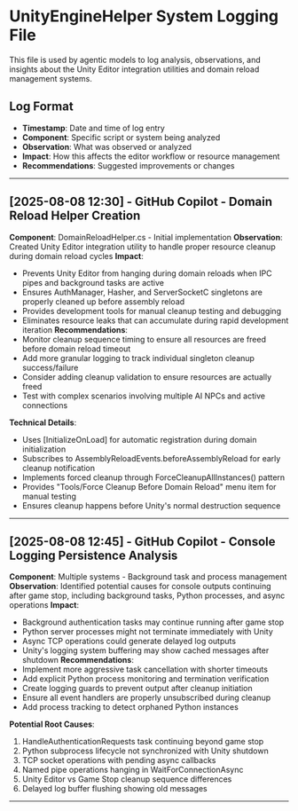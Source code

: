 # UnityEngineHelper System Logging File

This file is used by agentic models to log analysis, observations, and insights about the Unity Editor integration utilities and domain reload management systems.

## Log Format
- **Timestamp**: Date and time of log entry
- **Component**: Specific script or system being analyzed
- **Observation**: What was observed or analyzed
- **Impact**: How this affects the editor workflow or resource management
- **Recommendations**: Suggested improvements or changes

---

## [2025-08-08 12:30] - GitHub Copilot - Domain Reload Helper Creation
**Component**: DomainReloadHelper.cs - Initial implementation
**Observation**: Created Unity Editor integration utility to handle proper resource cleanup during domain reload cycles
**Impact**: 
- Prevents Unity Editor from hanging during domain reloads when IPC pipes and background tasks are active
- Ensures AuthManager, Hasher, and ServerSocketC singletons are properly cleaned up before assembly reload
- Provides development tools for manual cleanup testing and debugging
- Eliminates resource leaks that can accumulate during rapid development iteration
**Recommendations**: 
- Monitor cleanup sequence timing to ensure all resources are freed before domain reload timeout
- Add more granular logging to track individual singleton cleanup success/failure
- Consider adding cleanup validation to ensure resources are actually freed
- Test with complex scenarios involving multiple AI NPCs and active connections

**Technical Details**:
- Uses [InitializeOnLoad] for automatic registration during domain initialization
- Subscribes to AssemblyReloadEvents.beforeAssemblyReload for early cleanup notification
- Implements forced cleanup through ForceCleanupAllInstances() pattern
- Provides "Tools/Force Cleanup Before Domain Reload" menu item for manual testing
- Ensures cleanup happens before Unity's normal destruction sequence

---

## [2025-08-08 12:45] - GitHub Copilot - Console Logging Persistence Analysis
**Component**: Multiple systems - Background task and process management
**Observation**: Identified potential causes for console outputs continuing after game stop, including background tasks, Python processes, and async operations
**Impact**: 
- Background authentication tasks may continue running after game stop
- Python server processes might not terminate immediately with Unity
- Async TCP operations could generate delayed log outputs
- Unity's logging system buffering may show cached messages after shutdown
**Recommendations**: 
- Implement more aggressive task cancellation with shorter timeouts
- Add explicit Python process monitoring and termination verification
- Create logging guards to prevent output after cleanup initiation
- Ensure all event handlers are properly unsubscribed during cleanup
- Add process tracking to detect orphaned Python instances

**Potential Root Causes**:
1. HandleAuthenticationRequests task continuing beyond game stop
2. Python subprocess lifecycle not synchronized with Unity shutdown
3. TCP socket operations with pending async callbacks
4. Named pipe operations hanging in WaitForConnectionAsync
5. Unity Editor vs Game Stop cleanup sequence differences
6. Delayed log buffer flushing showing old messages

---

<!-- Agentic models: Add your logging entries below this line -->
